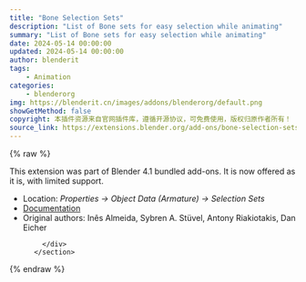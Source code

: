 ```yaml
---
title: "Bone Selection Sets"
description: "List of Bone sets for easy selection while animating"
summary: "List of Bone sets for easy selection while animating"
date: 2024-05-14 00:00:00
updated: 2024-05-14 00:00:00
author: blenderit
tags: 
    - Animation
categories:
    - blenderorg
img: https://blenderit.cn/images/addons/blenderorg/default.png
showGetMethod: false
copyright: 本插件资源来自官网插件库，遵循开源协议，可免费使用，版权归原作者所有！
source_link: https://extensions.blender.org/add-ons/bone-selection-sets/
---
```


{% raw %}
<section id="about" class="mt-3">
            <div class="box style-rich-text">
              <p>This extension was part of Blender 4.1 bundled add-ons.
It is now offered as it is, with limited support.</p>
<ul>
<li>Location: <em>Properties → Object Data (Armature) → Selection Sets</em></li>
<li><a rel="nofollow noopener noreferrer external" target="_blank" href="https://docs.blender.org/manual/en/4.1/addons/animation/bone_selection_sets.html">Documentation</a></li>
<li>Original authors: Inês Almeida, Sybren A. Stüvel, Antony Riakiotakis, Dan Eicher</li>
</ul>

            </div>
          </section>
<div style="display: none">blenderorg</div>
{% endraw %}